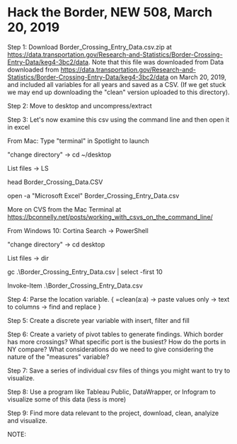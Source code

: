 # Hack the Border, NEW 508, March 20, 2019

Step 1: Download Border_Crossing_Entry_Data.csv.zip at https://data.transportation.gov/Research-and-Statistics/Border-Crossing-Entry-Data/keg4-3bc2/data. Note that this file was downloaded from Data downloaded from https://data.transportation.gov/Research-and-Statistics/Border-Crossing-Entry-Data/keg4-3bc2/data on March 20, 2019, and included all variables for all years and saved as a CSV. (If we get stuck we may end up downloading the "clean" version uploaded to this directory).	

Step 2: Move to desktop and uncompress/extract  

Step 3: Let's now examine this csv using the command line and then open it in excel 

From Mac:
Type "terminal" in Spotlight to launch

"change directory" -> cd ~/desktop

List files -> LS

head Border_Crossing_Data.CSV

open -a "Microsoft Excel" Border_Crossing_Entry_Data.csv

More on CVS from the Mac Terminal at https://bconnelly.net/posts/working_with_csvs_on_the_command_line/

From Windows 10: 
Cortina Search -> PowerShell 

"change directory" -> cd desktop

List files -> dir 

gc .\Border_Crossing_Entry_Data.csv | select -first 10

Invoke-Item .\Border_Crossing_Entry_Data.csv

Step 4: Parse the location variable. {  =clean(a:a) -> paste values only -> text to columns -> find and replace }

Step 5: Create a discrete year variable with insert, filter and fill 

Step 6: Create a variety of pivot tables to generate findings. Which border has more crossings? What specific port is the busiest? How do the ports in NY compare? What considerations do we need to give considering the nature of the "measures" variable? 

Step 7: Save a series of individual csv files of things you might want to try to visualize. 

Step 8: Use a program like Tableau Public, DataWrapper, or Infogram to visualize some of this data (less is more)

Step 9: Find more data relevant to the project, download, clean, analyize and visualize. 

NOTE: 

